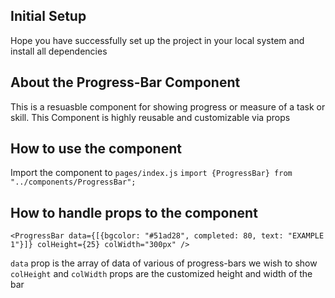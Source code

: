 ## Initial Setup

Hope you have successfully set up the project in your local system and install all dependencies

## About the Progress-Bar Component

This is a resuasble component for showing progress or measure of a task or skill. This Component is highly reusable and customizable via props

## How to use the component

Import the component to `pages/index.js`
`import {ProgressBar} from "../components/ProgressBar";`

## How to handle props to the component

```
<ProgressBar data={[{bgcolor: "#51ad28", completed: 80, text: "EXAMPLE 1"}]} colHeight={25} colWidth="300px" />
```

`data` prop is the array of data of various of progress-bars we wish to show
`colHeight` and `colWidth` props are the customized height and width of the bar
